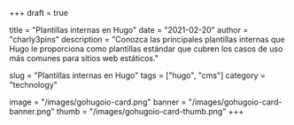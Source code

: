 +++
draft = true

title = "Plantillas internas en Hugo"
date = "2021-02-20"
author = "charly3pins"
description = "Conozca las principales plantillas internas que Hugo le proporciona como plantillas estándar que cubren los casos de uso más comunes para sitios web estáticos."

slug = "Plantillas internas en Hugo"
tags = ["hugo", "cms"]
category = "technology"

image = "/images/gohugoio-card.png"
banner = "/images/gohugoio-card-banner.png"
thumb = "/images/gohugoio-card-thumb.png"
+++